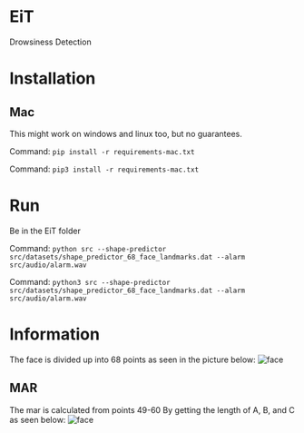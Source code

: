 # EiT
Drowsiness Detection

# Installation
## Mac
This might work on windows and linux too, but no guarantees.

Command: `pip install -r requirements-mac.txt`

Command: `pip3 install -r requirements-mac.txt`

# Run
Be in the EiT folder

Command: `python src --shape-predictor src/datasets/shape_predictor_68_face_landmarks.dat --alarm src/audio/alarm.wav`

Command: `python3 src --shape-predictor src/datasets/shape_predictor_68_face_landmarks.dat --alarm src/audio/alarm.wav`

# Information
The face is divided up into 68 points as seen in the picture below:
![face](https://github.com/andreasjj/EiT/blob/main/facial_landmarks_68markup.jpg?raw=true)
## MAR
The mar is calculated from points 49-60 By getting the length of A, B, and C as seen below:
![face](https://github.com/andreasjj/EiT/blob/main/MAR.jpg?raw=true)